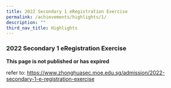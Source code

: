 ```yaml
---
title: 2022 Secondary 1 eRegistration Exercise
permalink: /achievements/highlights/1/
description: ""
third_nav_title: Highlights
---
```

### **2022 Secondary 1 eRegistration Exercise**


**This page is not published or has expired**

refer to: https://www.zhonghuasec.moe.edu.sg/admission/2022-secondary-1-e-registration-exercise